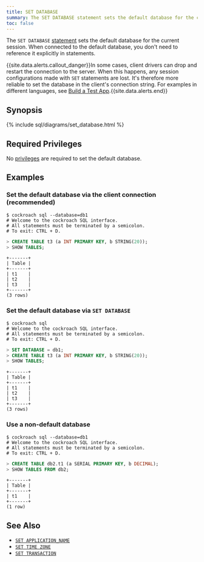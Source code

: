 ```yaml
---
title: SET DATABASE
summary: The SET DATABASE statement sets the default database for the current session.
toc: false
---
```


The `SET DATABASE` [statement](sql-statements.html) sets the default database for the current session. When connected to the default database, you don't need to reference it explicitly in statements.

{{site.data.alerts.callout_danger}}In some cases, client drivers can drop and restart the connection to the server. When this happens, any session configurations made with <code>SET</code> statements are lost. It's therefore more reliable to set the database in the client's connection string. For examples in different languages, see <a href="build-a-test-app.html">Build a Test App</a>.{{site.data.alerts.end}}

<div id="toc"></div>

## Synopsis

{% include sql/diagrams/set_database.html %}

## Required Privileges

No [privileges](privileges.html) are required to set the default database. 

## Examples

### Set the default database via the client connection (recommended)

~~~ shell
$ cockroach sql --database=db1
# Welcome to the cockroach SQL interface.
# All statements must be terminated by a semicolon.
# To exit: CTRL + D.
~~~
~~~ sql
> CREATE TABLE t3 (a INT PRIMARY KEY, b STRING(20)); 
> SHOW TABLES;
~~~
~~~ shell
+-------+
| Table |
+-------+
| t1    |
| t2    |
| t3    |
+-------+
(3 rows)
~~~

### Set the default database via `SET DATABASE`

~~~ shell
$ cockroach sql
# Welcome to the cockroach SQL interface.
# All statements must be terminated by a semicolon.
# To exit: CTRL + D.
~~~
~~~ sql
> SET DATABASE = db1;
> CREATE TABLE t3 (a INT PRIMARY KEY, b STRING(20)); 
> SHOW TABLES;
~~~
~~~ shell
+-------+
| Table |
+-------+
| t1    |
| t2    |
| t3    |
+-------+
(3 rows)
~~~

### Use a non-default database

~~~ shell
$ cockroach sql --database=db1
# Welcome to the cockroach SQL interface.
# All statements must be terminated by a semicolon.
# To exit: CTRL + D.
~~~
~~~ sql
> CREATE TABLE db2.t1 (a SERIAL PRIMARY KEY, b DECIMAL); 
> SHOW TABLES FROM db2;
~~~
~~~ shell
+-------+
| Table |
+-------+
| t1    |
+-------+
(1 row)
~~~

## See Also

- [`SET APPLICATION_NAME`](set-application-name.html)
- [`SET TIME ZONE`](set-time-zone.html)
- [`SET TRANSACTION`](set-transaction.html)
 